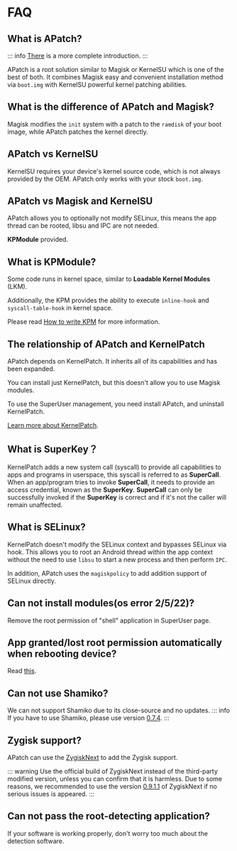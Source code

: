 # FAQ

## What is APatch?

::: info
[There](/en/what-is-apatch) is a more complete introduction.
:::

APatch is a root solution similar to Magisk or KernelSU which is one of the best of both. It combines Magisk easy and convenient installation method via `boot.img` with KernelSU powerful kernel patching abilities.

## What is the difference of APatch and Magisk?

Magisk modifies the `init` system with a patch to the `ramdisk` of your boot image, while APatch patches the kernel directly.

## APatch vs KernelSU

KernelSU requires your device's kernel source code, which is not always provided by the OEM. APatch only works with your stock `boot.img`.

## APatch vs Magisk and KernelSU

APatch allows you to optionally not modify SELinux, this means the app thread can be rooted, libsu and IPC are not needed.

**KPModule** provided.

## What is KPModule?

Some code runs in kernel space, similar to **Loadable Kernel Modules** (LKM).

Additionally, the KPM provides the ability to execute `inline-hook` and `syscall-table-hook` in kernel space.

Please read [How to write KPM](https://github.com/bmax121/KernelPatch/blob/main/doc/zh-CN/module.md) for more information.

## The relationship of APatch and KernelPatch

APatch depends on KernelPatch. It inherits all of its capabilities and has been expanded.

You can install just KernelPatch, but this doesn't allow you to use Magisk modules.

To use the SuperUser management, you need install APatch, and uninstall KernelPatch.

[Learn more about KernelPatch](https://github.com/bmax121/KernelPatch).

## What is SuperKey？

KernelPatch adds a new system call (syscall) to provide all capabilities to apps and programs in userspace, this syscall is referred to as **SuperCall**. When an app/program tries to invoke **SuperCall**, it needs to provide an access credential, known as the **SuperKey**. **SuperCall** can only be successfully invoked if the **SuperKey** is correct and if it's not the caller will remain unaffected.

## What is SELinux?

KernelPatch doesn't modify the SELinux context and bypasses SELinux via hook. This allows you to root an Android thread within the app context without the need to use `libsu` to start a new process and then perform `IPC`.

In addition, APatch uses the `magiskpolicy` to add addition support of SELinux directly.  

## Can not install modules(os error 2/5/22)?

Remove the root permission of "shell" application in SuperUser page.

## App granted/lost root permission automatically when rebooting device?

Read [this](https://t.me/APatchChannel/74).

## Can not use Shamiko?

We can not support Shamiko due to its close-source and no updates.
::: info
If you have to use Shamiko, please use version [0.7.4](https://github.com/LSPosed/LSPosed.github.io/releases/tag/shamiko-188).
:::

## Zygisk support?

APatch can use the [ZygiskNext](https://github.com/Dr-TSNG/ZygiskNext) to add the Zygisk support.

::: warning
Use the official build of ZygiskNext instead of the third-party modified version, unless you can confirm that it is harmless.
Due to some reasons, we recommended to use the version [0.9.1.1](https://github.com/Dr-TSNG/ZygiskNext/releases/tag/v4-0.9.1.1) of ZygiskNext if no serious issues is appeared.
:::

## Can not pass the root-detecting application?

If your software is working properly, don't worry too much about the detection software.
